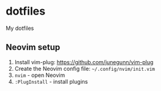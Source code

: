 # dotfiles

My dotfiles

## Neovim setup

1. Install vim-plug: <https://github.com/junegunn/vim-plug>
2. Create the Neovim config file: `~/.config/nvim/init.vim`
3. `nvim` - open Neovim
4. `:PlugInstall` - install plugins
